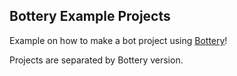 ## Bottery Example Projects 

Example on how to make a bot project using [Bottery](http://bottery.io)!

Projects are separated by Bottery version.
